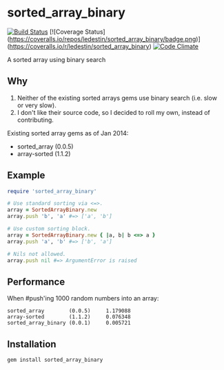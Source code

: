 sorted_array_binary
===================

[![Build Status](https://travis-ci.org/ledestin/sorted_array_binary.png)](https://travis-ci.org/ledestin/sorted_array_binary)
[![Coverage Status] (https://coveralls.io/repos/ledestin/sorted_array_binary/badge.png)] (https://coveralls.io/r/ledestin/sorted_array_binary)
[![Code Climate](https://codeclimate.com/github/ledestin/sorted_array_binary.png)](https://codeclimate.com/github/ledestin/sorted_array_binary)

A sorted array using binary search

## Why

1. Neither of the existing sorted arrays gems use binary search (i.e. slow or
   very slow).
2. I don't like their source code, so I decided to roll my own, instead of
   contributing.

Existing sorted array gems as of Jan 2014:
* sorted_array (0.0.5)
* array-sorted (1.1.2)

## Example

```ruby
require 'sorted_array_binary'

# Use standard sorting via <=>.
array = SortedArrayBinary.new
array.push 'b', 'a' #=> ['a', 'b']

# Use custom sorting block.
array = SortedArrayBinary.new { |a, b| b <=> a }
array.push 'a', 'b' #=> ['b', 'a']

# Nils not allowed.
array.push nil #=> ArgumentError is raised
```

## Performance

When #push'ing 1000 random numbers into an array:
```
sorted_array        (0.0.5)     1.179088
array-sorted        (1.1.2)     0.076348
sorted_array_binary (0.0.1)     0.005721
```

## Installation

```
gem install sorted_array_binary
```

